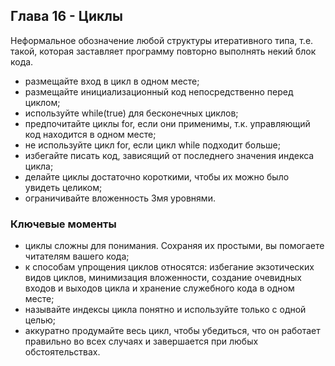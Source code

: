 ## Глава 16 - Циклы
Неформальное обозначение любой структуры итеративного типа, т.е. такой, которая заставляет программу повторно выполнять некий блок кода.
- размещайте вход в цикл в одном месте;
- размещайте инициализационный код непосредственно перед циклом;
- используйте while(true) для бесконечных циклов;
- предпочитайте циклы for, если они применимы, т.к. управляющий код находится в одном месте;
- не используйте цикл for, если цикл while подходит больше;
- избегайте писать код, зависящий от последнего значения индекса цикла;
- делайте циклы достаточно короткими, чтобы их можно было увидеть целиком;
- ограничивайте вложенность 3мя уровнями.
### Ключевые моменты
- циклы сложны для понимания. Сохраняя их простыми, вы помогаете читателям вашего кода;
- к способам упрощения циклов относятся: избегание экзотических видов циклов, минимизация вложенности, создание очевидных входов и выходов цикла и хранение служебного кода в одном месте;
- называйте индексы цикла понятно и используйте только с одной целью;
- аккуратно продумайте весь цикл, чтобы убедиться, что он работает правильно во всех случаях и завершается при любых обстоятельствах.
